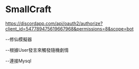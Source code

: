# SmallCraft
https://discordapp.com/api/oauth2/authorize?client_id=547789475619667968&permissions=8&scope=bot

--修仙模擬器

--根據User發言來觸發隨機劇情

--連接Mysql
